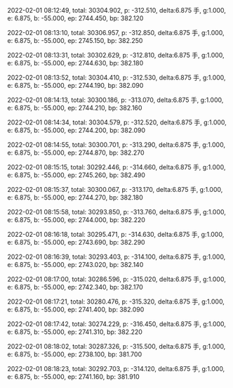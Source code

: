 2022-02-01 08:12:49, total: 30304.902, p: -312.510, delta:6.875 手, g:1.000, e: 6.875, b: -55.000, ep: 2744.450, bp: 382.120

2022-02-01 08:13:10, total: 30306.957, p: -312.850, delta:6.875 手, g:1.000, e: 6.875, b: -55.000, ep: 2745.150, bp: 382.250

2022-02-01 08:13:31, total: 30302.629, p: -312.810, delta:6.875 手, g:1.000, e: 6.875, b: -55.000, ep: 2744.630, bp: 382.180

2022-02-01 08:13:52, total: 30304.410, p: -312.530, delta:6.875 手, g:1.000, e: 6.875, b: -55.000, ep: 2744.190, bp: 382.090

2022-02-01 08:14:13, total: 30300.186, p: -313.070, delta:6.875 手, g:1.000, e: 6.875, b: -55.000, ep: 2744.210, bp: 382.160

2022-02-01 08:14:34, total: 30304.579, p: -312.520, delta:6.875 手, g:1.000, e: 6.875, b: -55.000, ep: 2744.200, bp: 382.090

2022-02-01 08:14:55, total: 30300.701, p: -313.290, delta:6.875 手, g:1.000, e: 6.875, b: -55.000, ep: 2744.870, bp: 382.270

2022-02-01 08:15:15, total: 30292.446, p: -314.660, delta:6.875 手, g:1.000, e: 6.875, b: -55.000, ep: 2745.260, bp: 382.490

2022-02-01 08:15:37, total: 30300.067, p: -313.170, delta:6.875 手, g:1.000, e: 6.875, b: -55.000, ep: 2744.270, bp: 382.180

2022-02-01 08:15:58, total: 30293.850, p: -313.760, delta:6.875 手, g:1.000, e: 6.875, b: -55.000, ep: 2744.000, bp: 382.220

2022-02-01 08:16:18, total: 30295.471, p: -314.630, delta:6.875 手, g:1.000, e: 6.875, b: -55.000, ep: 2743.690, bp: 382.290

2022-02-01 08:16:39, total: 30293.403, p: -314.100, delta:6.875 手, g:1.000, e: 6.875, b: -55.000, ep: 2743.020, bp: 382.140

2022-02-01 08:17:00, total: 30286.596, p: -315.020, delta:6.875 手, g:1.000, e: 6.875, b: -55.000, ep: 2742.340, bp: 382.170

2022-02-01 08:17:21, total: 30280.476, p: -315.320, delta:6.875 手, g:1.000, e: 6.875, b: -55.000, ep: 2741.400, bp: 382.090

2022-02-01 08:17:42, total: 30274.229, p: -316.450, delta:6.875 手, g:1.000, e: 6.875, b: -55.000, ep: 2741.310, bp: 382.220

2022-02-01 08:18:02, total: 30287.326, p: -315.500, delta:6.875 手, g:1.000, e: 6.875, b: -55.000, ep: 2738.100, bp: 381.700

2022-02-01 08:18:23, total: 30292.703, p: -314.120, delta:6.875 手, g:1.000, e: 6.875, b: -55.000, ep: 2741.160, bp: 381.910